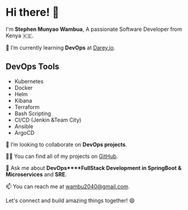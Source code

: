 # Hi there! 👋

I'm **Stephen Munyao Wambua**,
A passionate Software Developer from Kenya 🇰🇪.

🌱 I’m currently learning **DevOps** at [Darey.io](https://www.darey.io).

## DevOps Tools
- Kubernetes
- Docker
- Helm
- Kibana
- Terraform
- Bash Scripting
- CI/CD (Jenkin &Team City)
- Ansible
- ArgoCD

👯 I’m looking to collaborate on **DevOps projects**.

👨‍💻 You can find all of my projects on [GitHub](https://github.com/steve2030).

💬 Ask me about **DevOps****FullStack Development in SpringBoot &** **Microservices** and **SRE**.

📫 You can reach me at [wambu2040@gmail.com](mailto:wambu2040@gmail.com).

Let's connect and build amazing things together! 😄
